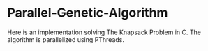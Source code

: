 # Parallel-Genetic-Algorithm
Here is an implementation solving The Knapsack Problem in C. The algorithm is parallelized using PThreads. 
